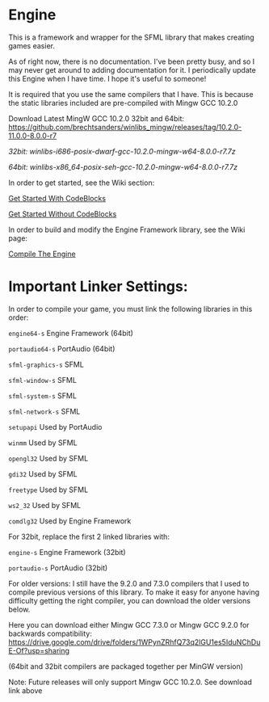 # Engine
This is a framework and wrapper for the SFML library that makes creating games easier.

As of right now, there is no documentation. I've been pretty busy, and so I may never get around to adding documentation for it. I periodically update this Engine when I have time. I hope it's useful to someone!

It is required that you use the same compilers that I have. This is because the static libraries included are pre-compiled with Mingw GCC 10.2.0

Download Latest MingW GCC 10.2.0 32bit and 64bit:
https://github.com/brechtsanders/winlibs_mingw/releases/tag/10.2.0-11.0.0-8.0.0-r7

*32bit: winlibs-i686-posix-dwarf-gcc-10.2.0-mingw-w64-8.0.0-r7.7z*

*64bit: winlibs-x86_64-posix-seh-gcc-10.2.0-mingw-w64-8.0.0-r7.7z*

In order to get started, see the Wiki section:

[Get Started With CodeBlocks](https://github.com/jmscreation/Engine/wiki/Getting-Started---Setup-With-CodeBlocks)

[Get Started Without CodeBlocks](https://github.com/jmscreation/Engine/wiki/Getting-Started---MinGW-GCC-Only-(Without-CodeBlocks))

In order to build and modify the Engine Framework library, see the Wiki page:

[Compile The Engine](https://github.com/jmscreation/Engine/wiki/Compile-Engine-Framework)

# Important Linker Settings:

In order to compile your game, you must link the following libraries in this order:

`engine64-s`        Engine Framework (64bit)

`portaudio64-s`     PortAudio (64bit)

`sfml-graphics-s`   SFML

`sfml-window-s`		  SFML

`sfml-system-s`		  SFML

`sfml-network-s`		SFML

`setupapi`			    Used by PortAudio

`winmm`				      Used by SFML

`opengl32`			    Used by SFML

`gdi32`				      Used by SFML

`freetype`			    Used by SFML

`ws2_32`				    Used by SFML

`comdlg32`			    Used by Engine Framework

For 32bit, replace the first 2 linked libraries with:

`engine-s`        Engine Framework (32bit)

`portaudio-s`     PortAudio (32bit)

For older versions:
I still have the 9.2.0 and 7.3.0 compilers that I used to compile previous versions of this library.
To make it easy for anyone having difficulty getting the right compiler, you can download the older versions below.

Here you can download either Mingw GCC 7.3.0 or Mingw GCC 9.2.0 for backwards compatibility:
https://drive.google.com/drive/folders/1WPynZRhfQ73q2lGU1es5IduNChDuE-Of?usp=sharing

(64bit and 32bit compilers are packaged together per MinGW version)

Note:
Future releases will only support Mingw GCC 10.2.0.
See download link above
